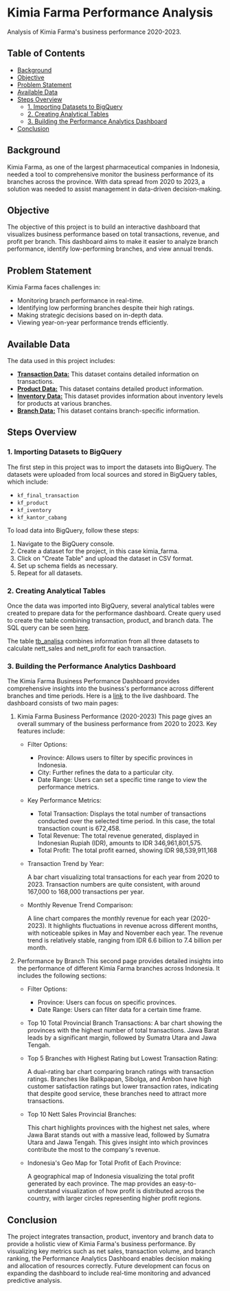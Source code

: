 # Kimia Farma Performance Analysis
Analysis of Kimia Farma's business performance 2020-2023.



## Table of Contents
- [Background](#background)
- [Objective](#objective)
- [Problem Statement](#problem-statement)
- [Available Data](#available-data)
- [Steps Overview](#steps-overview)
  - [1. Importing Datasets to BigQuery](#1-importing-datasets-to-bigquery)
  - [2. Creating Analytical Tables](#2-creating-analytical-tables)
  - [3. Building the Performance Analytics Dashboard](#3-building-the-performance-analytics-dashboard)
- [Conclusion](#conclusion)


## Background
Kimia Farma, as one of the largest pharmaceutical companies in Indonesia, needed a tool to comprehensive monitor the business performance of its branches across the province. With data spread from 2020 to 2023, a solution was needed to assist management in data-driven decision-making.


## Objective
The objective of this project is to build an interactive dashboard that visualizes business performance based on total transactions, revenue, and profit per branch. This dashboard aims to make it easier to analyze branch performance, identify low-performing branches, and view annual trends.


## Problem Statement
Kimia Farma faces challenges in: 
- Monitoring branch performance in real-time. 
- Identifying low performing branches despite their high ratings. 
- Making strategic decisions based on in-depth data. 
- Viewing year-on-year performance trends efficiently.


## Available Data
The data used in this project includes:
- [**Transaction Data:**](data/kf_final_transaction.csv) This dataset contains detailed information on transactions.
- [**Product Data:**](data/kf_product.csv) This dataset contains detailed product information.
- [**Inventory Data:**](data/kf_inventory.csv) This dataset provides information about inventory levels for products at various branches.
- [**Branch Data:**](data/kf_kantor_cabang.csv) This dataset contains branch-specific information.


## Steps Overview
### 1. Importing Datasets to BigQuery
The first step in this project was to import the datasets into BigQuery. The datasets were uploaded from local sources and stored in BigQuery tables, which include:
- `kf_final_transaction`
- `kf_product`
- `kf_iventory`
- `kf_kantor_cabang`

To load data into BigQuery, follow these steps:

1. Navigate to the BigQuery console.
2. Create a dataset for the project, in this case kimia_farma.
3. Click on "Create Table" and upload the dataset in CSV format.
4. Set up schema fields as necessary.
5. Repeat for all datasets.


### 2. Creating Analytical Tables
Once the data was imported into BigQuery, several analytical tables were created to prepare data for the performance dashboard. Create query used to create the table combining transaction, product, and branch data. The SQL query can be seen [here](code/create_tb_analisa.sql).

The table [tb_analisa](/data/tb_analisa.csv) combines information from all three datasets to calculate nett_sales and nett_profit for each transaction.


### 3. Building the Performance Analytics Dashboard
The Kimia Farma Business Performance Dashboard provides comprehensive insights into the business's performance across different branches and time periods. Here is a [link](https://lookerstudio.google.com/reporting/904ac2cf-8c10-497b-9b53-f9e3e77b8ada) to the live dashboard. The dashboard consists of two main pages:

1. Kimia Farma Business Performance (2020-2023)
This page gives an overall summary of the business performance from 2020 to 2023. Key features include:

    - Filter Options:
        - Province: Allows users to filter by specific provinces in Indonesia.
        - City: Further refines the data to a particular city.
        - Date Range: Users can set a specific time range to view the performance metrics.

    - Key Performance Metrics:
        - Total Transaction: Displays the total number of transactions conducted over the selected time period. In this case, the total transaction count is 672,458.
        - Total Revenue: The total revenue generated, displayed in Indonesian Rupiah (IDR), amounts to IDR 346,961,801,575.
        - Total Profit: The total profit earned, showing IDR 98,539,911,168

    - Transaction Trend by Year:
        
        A bar chart visualizing total transactions for each year from 2020 to 2023. Transaction numbers are quite consistent, with around 167,000 to 168,000 transactions per year.
    
    - Monthly Revenue Trend Comparison:
        
        A line chart compares the monthly revenue for each year (2020-2023). It highlights fluctuations in revenue across different months, with noticeable spikes in May and November each year. The revenue trend is relatively stable, ranging from IDR 6.6 billion to 7.4 billion per month.

2. Performance by Branch
This second page provides detailed insights into the performance of different Kimia Farma branches across Indonesia. It includes the following sections:

    - Filter Options:
        - Province: Users can focus on specific provinces.
        - Date Range: Users can filter data for a certain time frame.

    - Top 10 Total Provincial Branch Transactions:
        A bar chart showing the provinces with the highest number of total transactions. Jawa Barat leads by a significant margin, followed by Sumatra Utara and Jawa Tengah.

    - Top 5 Branches with Highest Rating but Lowest Transaction Rating:
        
        A dual-rating bar chart comparing branch ratings with transaction ratings. Branches like Balikpapan, Sibolga, and Ambon have high customer satisfaction ratings but lower transaction rates, indicating that despite good service, these branches need to attract more transactions.

    - Top 10 Nett Sales Provincial Branches:
        
        This chart highlights provinces with the highest net sales, where Jawa Barat stands out with a massive lead, followed by Sumatra Utara and Jawa Tengah. This gives insight into which provinces contribute the most to the company's revenue.

    - Indonesia's Geo Map for Total Profit of Each Province:
        
        A geographical map of Indonesia visualizing the total profit generated by each province. The map provides an easy-to-understand visualization of how profit is distributed across the country, with larger circles representing higher profit regions.


## Conclusion
The project integrates transaction, product, inventory and branch data to provide a holistic view of Kimia Farma's business performance. By visualizing key metrics such as net sales, transaction volume, and branch ranking, the Performance Analytics Dashboard enables decision making and allocation of resources correctly. Future development can focus on expanding the dashboard to include real-time monitoring and advanced predictive analysis.

